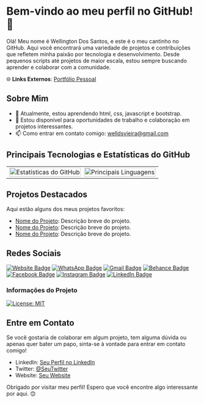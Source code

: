 # Bem-vindo ao meu perfil no GitHub! 👋

Olá! Meu nome é Wellington Dos Santos, e este é o meu cantinho no GitHub. Aqui você encontrará uma variedade de projetos e contribuições que refletem minha paixão por tecnologia e desenvolvimento. Desde pequenos scripts até projetos de maior escala, estou sempre buscando aprender e colaborar com a comunidade.

🌐 **Links Externos**: [Portfólio Pessoal](https://welldsvieira.github.io/portfolio/)
## Sobre Mim

- 🌱 Atualmente, estou aprendendo html, css, javascript e bootstrap.
- 💼 Estou disponível para oportunidades de trabalho e colaboração em projetos interessantes.
- 📫 Como entrar em contato comigo: welldsvieira@gmail.com

## Principais Tecnologias e Estatísticas do GitHub

<table style="width: 100%; border-collapse: collapse;">
  <tr>
    <td style="width: 50%; padding-right: 5px;">
      <img src="https://github-readme-stats.vercel.app/api?username=Welldsvieira&show_icons=true&theme=radical" alt="Estatísticas do GitHub" style="width: 100%; height: 100%;" />
    </td>
    <td style="width: 50%; padding-left: 5px;">
      <a href="https://github.com/Welldsvieira">
        <img src="https://github-readme-stats.vercel.app/api/top-langs/?username=Welldsvieira&layout=compact&theme=dark" alt="Principais Linguagens" style="width: 100%; height: 100%;" />
      </a>
    </td>
  </tr>
</table>

## Projetos Destacados

Aqui estão alguns dos meus projetos favoritos:

- [Nome do Projeto](link): Descrição breve do projeto.
- [Nome do Projeto](link): Descrição breve do projeto.
- [Nome do Projeto](link): Descrição breve do projeto.
  
## Redes Sociais

[![Website Badge](https://img.shields.io/badge/website-000000?style=for-the-badge&logo=About.me&logoColor=white)](https://welldsvieira.github.io/website_pessoal/)
[![WhatsApp Badge](https://img.shields.io/badge/WhatsApp-25D366?style=for-the-badge&logo=whatsapp&logoColor=white)]([link_para_o_seu_whatsapp](https://wa.me/5585992613668?text=Ol%C3%A1%20Wellington%20!))
[![Gmail Badge](https://img.shields.io/badge/Gmail-D14836?style=for-the-badge&logo=gmail&logoColor=white)](mailto:welldsvieira@gmail.com)
[![Behance Badge](https://img.shields.io/badge/-Behance-blue?style=for-the-badge&logo=behance&logoColor=white)](http://www.behance.net/welldsvieira)
[![Facebook Badge](https://img.shields.io/badge/Facebook-1877F2?style=for-the-badge&logo=facebook&logoColor=white)](https://www.facebook.com/welldsvieira/)
[![Instagram Badge](https://img.shields.io/badge/Instagram-E4405F?style=for-the-badge&logo=instagram&logoColor=white)](https://instagram.com/welldsvieira)
[![LinkedIn Badge](https://img.shields.io/badge/LinkedIn-0077B5?style=for-the-badge&logo=linkedin&logoColor=white)](https://www.linkedin.com/in/welldsvieira/)

### Informações do Projeto

[![License: MIT](https://img.shields.io/badge/License-MIT-yellow.svg)](https://opensource.org/licenses/MIT)

## Entre em Contato

Se você gostaria de colaborar em algum projeto, tem alguma dúvida ou apenas quer bater um papo, sinta-se à vontade para entrar em contato comigo!

- LinkedIn: [Seu Perfil no LinkedIn](https://www.linkedin.com/in/welldsvieira/)
- Twitter: [@SeuTwitter](https://twitter.com/welldsvieira)
- Website: [Seu Website](https://welldsvieira.github.io/website_pessoal/)

Obrigado por visitar meu perfil! Espero que você encontre algo interessante por aqui. 😊

